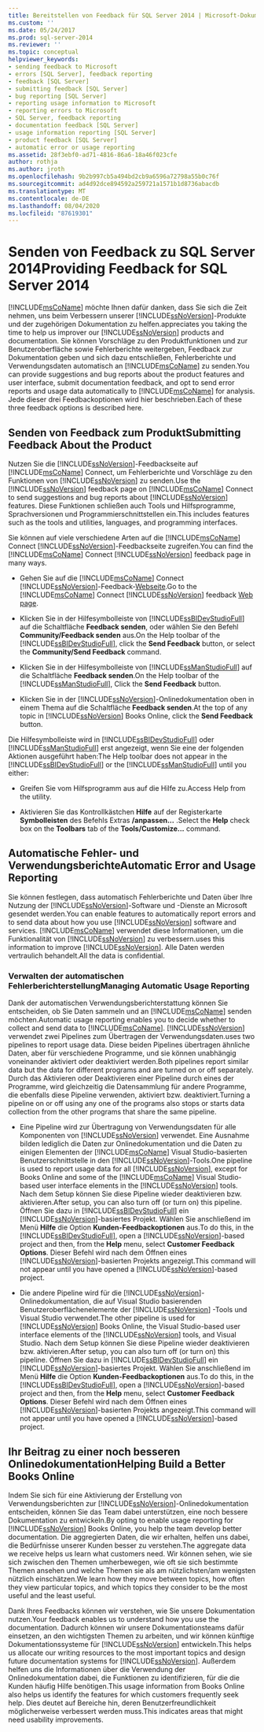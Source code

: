 ```yaml
---
title: Bereitstellen von Feedback für SQL Server 2014 | Microsoft-Dokumentation
ms.custom: ''
ms.date: 05/24/2017
ms.prod: sql-server-2014
ms.reviewer: ''
ms.topic: conceptual
helpviewer_keywords:
- sending feedback to Microsoft
- errors [SQL Server], feedback reporting
- feedback [SQL Server]
- submitting feedback [SQL Server]
- bug reporting [SQL Server]
- reporting usage information to Microsoft
- reporting errors to Microsoft
- SQL Server, feedback reporting
- documentation feedback [SQL Server]
- usage information reporting [SQL Server]
- product feedback [SQL Server]
- automatic error or usage reporting
ms.assetid: 28f3ebf0-ad71-4816-86a6-18a46f023cfe
author: rothja
ms.author: jroth
ms.openlocfilehash: 9b2b997cb5a494bd2cb9a6596a72798a55b0c76f
ms.sourcegitcommit: ad4d92dce894592a259721a1571b1d8736abacdb
ms.translationtype: MT
ms.contentlocale: de-DE
ms.lasthandoff: 08/04/2020
ms.locfileid: "87619301"
---
```

# <a name="providing-feedback-for-sql-server-2014"></a><span data-ttu-id="0084c-102">Senden von Feedback zu SQL Server 2014</span><span class="sxs-lookup"><span data-stu-id="0084c-102">Providing Feedback for SQL Server 2014</span></span>
  [!INCLUDE[msCoName](../includes/msconame-md.md)] <span data-ttu-id="0084c-103">möchte Ihnen dafür danken, dass Sie sich die Zeit nehmen, uns beim Verbessern unserer [!INCLUDE[ssNoVersion](../includes/ssnoversion-md.md)]-Produkte und der zugehörigen Dokumentation zu helfen.</span><span class="sxs-lookup"><span data-stu-id="0084c-103">appreciates you taking the time to help us improver our [!INCLUDE[ssNoVersion](../includes/ssnoversion-md.md)] products and documentation.</span></span> <span data-ttu-id="0084c-104">Sie können Vorschläge zu den Produktfunktionen und zur Benutzeroberfläche sowie Fehlerberichte weitergeben, Feedback zur Dokumentation geben und sich dazu entschließen, Fehlerberichte und Verwendungsdaten automatisch an [!INCLUDE[msCoName](../includes/msconame-md.md)] zu senden.</span><span class="sxs-lookup"><span data-stu-id="0084c-104">You can provide suggestions and bug reports about the product features and user interface, submit documentation feedback, and opt to send error reports and usage data automatically to [!INCLUDE[msCoName](../includes/msconame-md.md)] for analysis.</span></span> <span data-ttu-id="0084c-105">Jede dieser drei Feedbackoptionen wird hier beschrieben.</span><span class="sxs-lookup"><span data-stu-id="0084c-105">Each of these three feedback options is described here.</span></span>  
  
## <a name="submitting-feedback-about-the-product"></a><span data-ttu-id="0084c-106">Senden von Feedback zum Produkt</span><span class="sxs-lookup"><span data-stu-id="0084c-106">Submitting Feedback About the Product</span></span>  
 <span data-ttu-id="0084c-107">Nutzen Sie die [!INCLUDE[ssNoVersion](../includes/ssnoversion-md.md)]-Feedbackseite auf [!INCLUDE[msCoName](../includes/msconame-md.md)] Connect, um Fehlerberichte und Vorschläge zu den Funktionen von [!INCLUDE[ssNoVersion](../includes/ssnoversion-md.md)] zu senden.</span><span class="sxs-lookup"><span data-stu-id="0084c-107">Use the [!INCLUDE[ssNoVersion](../includes/ssnoversion-md.md)] feedback page on [!INCLUDE[msCoName](../includes/msconame-md.md)] Connect to send suggestions and bug reports about [!INCLUDE[ssNoVersion](../includes/ssnoversion-md.md)] features.</span></span> <span data-ttu-id="0084c-108">Diese Funktionen schließen auch Tools und Hilfsprogramme, Sprachversionen und Programmierschnittstellen ein.</span><span class="sxs-lookup"><span data-stu-id="0084c-108">This includes features such as the tools and utilities, languages, and programming interfaces.</span></span>  
  
 <span data-ttu-id="0084c-109">Sie können auf viele verschiedene Arten auf die [!INCLUDE[msCoName](../includes/msconame-md.md)] Connect [!INCLUDE[ssNoVersion](../includes/ssnoversion-md.md)]-Feedbackseite zugreifen.</span><span class="sxs-lookup"><span data-stu-id="0084c-109">You can find the [!INCLUDE[msCoName](../includes/msconame-md.md)] Connect [!INCLUDE[ssNoVersion](../includes/ssnoversion-md.md)] feedback page in many ways.</span></span>  
  
-   <span data-ttu-id="0084c-110">Gehen Sie auf die [!INCLUDE[msCoName](../includes/msconame-md.md)] Connect [!INCLUDE[ssNoVersion](../includes/ssnoversion-md.md)]-Feedback-[Webseite](https://go.microsoft.com/fwlink/?linkid=34178).</span><span class="sxs-lookup"><span data-stu-id="0084c-110">Go to the [!INCLUDE[msCoName](../includes/msconame-md.md)] Connect [!INCLUDE[ssNoVersion](../includes/ssnoversion-md.md)] feedback [Web page](https://go.microsoft.com/fwlink/?linkid=34178).</span></span>  
  
-   <span data-ttu-id="0084c-111">Klicken Sie in der Hilfesymbolleiste von [!INCLUDE[ssBIDevStudioFull](../includes/ssbidevstudiofull-md.md)] auf die Schaltfläche **Feedback senden**, oder wählen Sie den Befehl **Community/Feedback senden** aus.</span><span class="sxs-lookup"><span data-stu-id="0084c-111">On the Help toolbar of the [!INCLUDE[ssBIDevStudioFull](../includes/ssbidevstudiofull-md.md)], click the **Send Feedback** button, or select the **Community/Send Feedback** command.</span></span>  
  
-   <span data-ttu-id="0084c-112">Klicken Sie in der Hilfesymbolleiste von [!INCLUDE[ssManStudioFull](../includes/ssmanstudiofull-md.md)] auf die Schaltfläche **Feedback senden**.</span><span class="sxs-lookup"><span data-stu-id="0084c-112">On the Help toolbar of the [!INCLUDE[ssManStudioFull](../includes/ssmanstudiofull-md.md)], Click the **Send Feedback** button.</span></span>  
  
-   <span data-ttu-id="0084c-113">Klicken Sie in der [!INCLUDE[ssNoVersion](../includes/ssnoversion-md.md)]-Onlinedokumentation oben in einem Thema auf die Schaltfläche **Feedback senden**.</span><span class="sxs-lookup"><span data-stu-id="0084c-113">At the top of any topic in [!INCLUDE[ssNoVersion](../includes/ssnoversion-md.md)] Books Online, click the **Send Feedback** button.</span></span>  
  
 <span data-ttu-id="0084c-114">Die Hilfesymbolleiste wird in [!INCLUDE[ssBIDevStudioFull](../includes/ssbidevstudiofull-md.md)] oder [!INCLUDE[ssManStudioFull](../includes/ssmanstudiofull-md.md)] erst angezeigt, wenn Sie eine der folgenden Aktionen ausgeführt haben:</span><span class="sxs-lookup"><span data-stu-id="0084c-114">The Help toolbar does not appear in the [!INCLUDE[ssBIDevStudioFull](../includes/ssbidevstudiofull-md.md)] or the [!INCLUDE[ssManStudioFull](../includes/ssmanstudiofull-md.md)] until you either:</span></span>  
  
-   <span data-ttu-id="0084c-115">Greifen Sie vom Hilfsprogramm aus auf die Hilfe zu.</span><span class="sxs-lookup"><span data-stu-id="0084c-115">Access Help from the utility.</span></span>  
  
-   <span data-ttu-id="0084c-116">Aktivieren Sie das Kontrollkästchen **Hilfe** auf der Registerkarte **Symbolleisten** des Befehls Extras **/anpassen...** .</span><span class="sxs-lookup"><span data-stu-id="0084c-116">Select the **Help** check box on the **Toolbars** tab of the **Tools/Customize...** command.</span></span>  
  
## <a name="automatic-error-and-usage-reporting"></a><span data-ttu-id="0084c-117">Automatische Fehler- und Verwendungsberichte</span><span class="sxs-lookup"><span data-stu-id="0084c-117">Automatic Error and Usage Reporting</span></span>  
 <span data-ttu-id="0084c-118">Sie können festlegen, dass automatisch Fehlerberichte und Daten über Ihre Nutzung der [!INCLUDE[ssNoVersion](../includes/ssnoversion-md.md)]-Software und -Dienste an Microsoft gesendet werden.</span><span class="sxs-lookup"><span data-stu-id="0084c-118">You can enable features to automatically report errors and to send data about how you use [!INCLUDE[ssNoVersion](../includes/ssnoversion-md.md)] software and services.</span></span> [!INCLUDE[msCoName](../includes/msconame-md.md)] <span data-ttu-id="0084c-119">verwendet diese Informationen, um die Funktionalität von [!INCLUDE[ssNoVersion](../includes/ssnoversion-md.md)] zu verbessern.</span><span class="sxs-lookup"><span data-stu-id="0084c-119">uses this information to improve [!INCLUDE[ssNoVersion](../includes/ssnoversion-md.md)].</span></span> <span data-ttu-id="0084c-120">Alle Daten werden vertraulich behandelt.</span><span class="sxs-lookup"><span data-stu-id="0084c-120">All the data is confidential.</span></span>  
  
### <a name="managing-automatic-usage-reporting"></a><span data-ttu-id="0084c-121">Verwalten der automatischen Fehlerberichterstellung</span><span class="sxs-lookup"><span data-stu-id="0084c-121">Managing Automatic Usage Reporting</span></span>  
 <span data-ttu-id="0084c-122">Dank der automatischen Verwendungsberichterstattung können Sie entscheiden, ob Sie Daten sammeln und an [!INCLUDE[msCoName](../includes/msconame-md.md)] senden möchten.</span><span class="sxs-lookup"><span data-stu-id="0084c-122">Automatic usage reporting enables you to decide whether to collect and send data to [!INCLUDE[msCoName](../includes/msconame-md.md)].</span></span> [!INCLUDE[ssNoVersion](../includes/ssnoversion-md.md)] <span data-ttu-id="0084c-123">verwendet zwei Pipelines zum Übertragen der Verwendungsdaten.</span><span class="sxs-lookup"><span data-stu-id="0084c-123">uses two pipelines to report usage data.</span></span> <span data-ttu-id="0084c-124">Diese beiden Pipelines übertragen ähnliche Daten, aber für verschiedene Programme, und sie können unabhängig voneinander aktiviert oder deaktiviert werden.</span><span class="sxs-lookup"><span data-stu-id="0084c-124">Both pipelines report similar data but the data for different programs and are turned on or off separately.</span></span> <span data-ttu-id="0084c-125">Durch das Aktivieren oder Deaktivieren einer Pipeline durch eines der Programme, wird gleichzeitig die Datensammlung für andere Programme, die ebenfalls diese Pipeline verwenden, aktiviert bzw. deaktiviert.</span><span class="sxs-lookup"><span data-stu-id="0084c-125">Turning a pipeline on or off using any one of the programs also stops or starts data collection from the other programs that share the same pipeline.</span></span>  
  
-   <span data-ttu-id="0084c-126">Eine Pipeline wird zur Übertragung von Verwendungsdaten für alle Komponenten von [!INCLUDE[ssNoVersion](../includes/ssnoversion-md.md)] verwendet. Eine Ausnahme bilden lediglich die Daten zur Onlinedokumentation und die Daten zu einigen Elementen der [!INCLUDE[msCoName](../includes/msconame-md.md)] Visual Studio-basierten Benutzerschnittstelle in den [!INCLUDE[ssNoVersion](../includes/ssnoversion-md.md)]-Tools.</span><span class="sxs-lookup"><span data-stu-id="0084c-126">One pipeline is used to report usage data for all [!INCLUDE[ssNoVersion](../includes/ssnoversion-md.md)], except for Books Online and some of the [!INCLUDE[msCoName](../includes/msconame-md.md)] Visual Studio-based user interface elements in the [!INCLUDE[ssNoVersion](../includes/ssnoversion-md.md)] tools.</span></span> <span data-ttu-id="0084c-127">Nach dem Setup können Sie diese Pipeline wieder deaktivieren bzw. aktivieren.</span><span class="sxs-lookup"><span data-stu-id="0084c-127">After setup, you can also turn off (or turn on) this pipeline.</span></span> <span data-ttu-id="0084c-128">Öffnen Sie dazu in [!INCLUDE[ssBIDevStudioFull](../includes/ssbidevstudiofull-md.md)] ein [!INCLUDE[ssNoVersion](../includes/ssnoversion-md.md)]-basiertes Projekt. Wählen Sie anschließend im Menü **Hilfe** die Option **Kunden-Feedbackoptionen** aus.</span><span class="sxs-lookup"><span data-stu-id="0084c-128">To do this, in the [!INCLUDE[ssBIDevStudioFull](../includes/ssbidevstudiofull-md.md)], open a [!INCLUDE[ssNoVersion](../includes/ssnoversion-md.md)]-based project and then, from the **Help** menu, select **Customer Feedback Options**.</span></span> <span data-ttu-id="0084c-129">Dieser Befehl wird nach dem Öffnen eines [!INCLUDE[ssNoVersion](../includes/ssnoversion-md.md)]-basierten Projekts angezeigt.</span><span class="sxs-lookup"><span data-stu-id="0084c-129">This command will not appear until you have opened a [!INCLUDE[ssNoVersion](../includes/ssnoversion-md.md)]-based project.</span></span>  
  
-   <span data-ttu-id="0084c-130">Die andere Pipeline wird für die [!INCLUDE[ssNoVersion](../includes/ssnoversion-md.md)]-Onlinedokumentation, die auf Visual Studio basierenden Benutzeroberflächenelemente der [!INCLUDE[ssNoVersion](../includes/ssnoversion-md.md)] -Tools und Visual Studio verwendet.</span><span class="sxs-lookup"><span data-stu-id="0084c-130">The other pipeline is used for [!INCLUDE[ssNoVersion](../includes/ssnoversion-md.md)] Books Online, the Visual Studio-based user interface elements of the [!INCLUDE[ssNoVersion](../includes/ssnoversion-md.md)] tools, and Visual Studio.</span></span> <span data-ttu-id="0084c-131">Nach dem Setup können Sie diese Pipeline wieder deaktivieren bzw. aktivieren.</span><span class="sxs-lookup"><span data-stu-id="0084c-131">After setup, you can also turn off (or turn on) this pipeline.</span></span> <span data-ttu-id="0084c-132">Öffnen Sie dazu in [!INCLUDE[ssBIDevStudioFull](../includes/ssbidevstudiofull-md.md)] ein [!INCLUDE[ssNoVersion](../includes/ssnoversion-md.md)]-basiertes Projekt. Wählen Sie anschließend im Menü **Hilfe** die Option **Kunden-Feedbackoptionen** aus.</span><span class="sxs-lookup"><span data-stu-id="0084c-132">To do this, in the [!INCLUDE[ssBIDevStudioFull](../includes/ssbidevstudiofull-md.md)], open a [!INCLUDE[ssNoVersion](../includes/ssnoversion-md.md)]-based project and then, from the **Help** menu, select **Customer Feedback Options**.</span></span> <span data-ttu-id="0084c-133">Dieser Befehl wird nach dem Öffnen eines [!INCLUDE[ssNoVersion](../includes/ssnoversion-md.md)]-basierten Projekts angezeigt.</span><span class="sxs-lookup"><span data-stu-id="0084c-133">This command will not appear until you have opened a [!INCLUDE[ssNoVersion](../includes/ssnoversion-md.md)]-based project.</span></span>  
  
## <a name="helping-build-a-better-books-online"></a><span data-ttu-id="0084c-134">Ihr Beitrag zu einer noch besseren Onlinedokumentation</span><span class="sxs-lookup"><span data-stu-id="0084c-134">Helping Build a Better Books Online</span></span>  
 <span data-ttu-id="0084c-135">Indem Sie sich für eine Aktivierung der Erstellung von Verwendungsberichten zur [!INCLUDE[ssNoVersion](../includes/ssnoversion-md.md)]-Onlinedokumentation entscheiden, können Sie das Team dabei unterstützen, eine noch bessere Dokumentation zu entwickeln.</span><span class="sxs-lookup"><span data-stu-id="0084c-135">By opting to enable usage reporting for [!INCLUDE[ssNoVersion](../includes/ssnoversion-md.md)] Books Online, you help the team develop better documentation.</span></span> <span data-ttu-id="0084c-136">Die aggregierten Daten, die wir erhalten, helfen uns dabei, die Bedürfnisse unserer Kunden besser zu verstehen.</span><span class="sxs-lookup"><span data-stu-id="0084c-136">The aggregate data we receive helps us learn what customers need.</span></span> <span data-ttu-id="0084c-137">Wir können sehen, wie sie sich zwischen den Themen umherbewegen, wie oft sie sich bestimmte Themen ansehen und welche Themen sie als am nützlichsten/am wenigsten nützlich einschätzen.</span><span class="sxs-lookup"><span data-stu-id="0084c-137">We learn how they move between topics, how often they view particular topics, and which topics they consider to be the most useful and the least useful.</span></span>  
  
 <span data-ttu-id="0084c-138">Dank Ihres Feedbacks können wir verstehen, wie Sie unsere Dokumentation nutzen.</span><span class="sxs-lookup"><span data-stu-id="0084c-138">Your feedback enables us to understand how you use the documentation.</span></span> <span data-ttu-id="0084c-139">Dadurch können wir unsere Dokumentationsteams dafür einsetzen, an den wichtigsten Themen zu arbeiten, und wir können künftige Dokumentationssysteme für [!INCLUDE[ssNoVersion](../includes/ssnoversion-md.md)] entwickeln.</span><span class="sxs-lookup"><span data-stu-id="0084c-139">This helps us allocate our writing resources to the most important topics and design future documentation systems for [!INCLUDE[ssNoVersion](../includes/ssnoversion-md.md)].</span></span> <span data-ttu-id="0084c-140">Außerdem helfen uns die Informationen über die Verwendung der Onlinedokumentation dabei, die Funktionen zu identifizieren, für die die Kunden häufig Hilfe benötigen.</span><span class="sxs-lookup"><span data-stu-id="0084c-140">This usage information from Books Online also helps us identify the features for which customers frequently seek help.</span></span> <span data-ttu-id="0084c-141">Dies deutet auf Bereiche hin, deren Benutzerfreundlichkeit möglicherweise verbessert werden muss.</span><span class="sxs-lookup"><span data-stu-id="0084c-141">This indicates areas that might need usability improvements.</span></span>  
  
  
